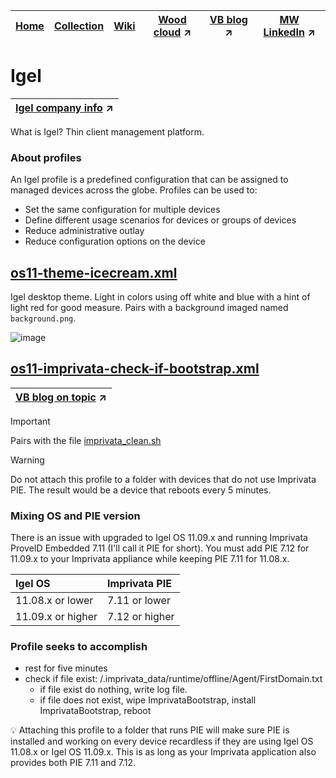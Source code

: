 |[Home](https://github.com/virtualizebrief)|[Collection](https://github.com/virtualizebrief/collection/blob/main/readme.md)|[Wiki](https://github.com/virtualizebrief/home/wiki)|[Wood cloud](https://marketplace.woodcloud.one/) :arrow_upper_right:|[VB blog](https://virtualizebrief.woodcloud.one/) :arrow_upper_right:|[MW LinkedIn](https://www.linkedin.com/in/michaelcharleswood/) :arrow_upper_right:
|---|---|---|---|---|---|

# Igel
|[Igel company info](https://igel.com) :arrow_upper_right:|
---|

What is Igel? Thin client management platform.

### About profiles
An Igel profile is a predefined configuration that can be assigned to managed devices across the globe. Profiles can be used to:
- Set the same configuration for multiple devices
- Define different usage scenarios for devices or groups of devices
- Reduce administrative outlay
- Reduce configuration options on the device

## [os11-theme-icecream.xml](os11-theme-icecream.xml) <br>
Igel desktop theme. Light in colors using off white and blue with a hint of light red for good measure. Pairs with a background imaged named `background.png`.

![image](https://github.com/virtualizebrief/collection/assets/153381859/249c7cc5-6b26-4615-898d-2794d1267fd9)


## [os11-imprivata-check-if-bootstrap.xml](os11-imprivata-check-if-bootstrap.xml) <br>
|[VB blog on topic](https://virtualizebrief.woodcloud.one/self-healing-for-igel-11-09-imprivata-pie-7-12/) :arrow_upper_right:|
| :--- |

> [!IMPORTANT]
> Pairs with the file [imprivata_clean.sh](imprivata_clean.sh)

> [!WARNING]
> Do not attach this profile to a folder with devices that do not use Imprivata PIE. The result would be a device that reboots every 5 minutes.

### Mixing OS and PIE version

There is an issue with upgraded to Igel OS 11.09.x and running Imprivata ProveID Embedded 7.11 (I'll call it PIE for short). You must add PIE 7.12 for 11.09.x to your Imprivata appliance while keeping PIE 7.11 for 11.08.x.

| Igel OS | Imprivata PIE |
| :--- | :--- |
| 11.08.x or lower | 7.11 or lower |
| 11.09.x or higher | 7.12 or higher |

### Profile seeks to accomplish
- rest for five minutes
- check if file exist: /.imprivata_data/runtime/offline/Agent/FirstDomain.txt
  - if file exist do nothing, write log file.
  - if file does not exist, wipe ImprivataBootstrap, install ImprivataBootstrap, reboot

:bulb: Attaching this profile to a folder that runs PIE will make sure PIE is installed and working on every device recardless if they are using Igel OS 11.08.x or Igel OS 11.09.x. This is as long as your Imprivata application also provides both PIE 7.11 and 7.12.
